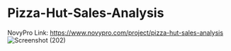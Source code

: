 # Pizza-Hut-Sales-Analysis
NovyPro Link: https://www.novypro.com/project/pizza-hut-sales-analysis
![Screenshot (202)](https://github.com/priyagupta52/Pizza-Hut-Sales-Analysis/assets/145066697/c6799933-0bf7-4f5a-b1e7-31777ff5cf60)

